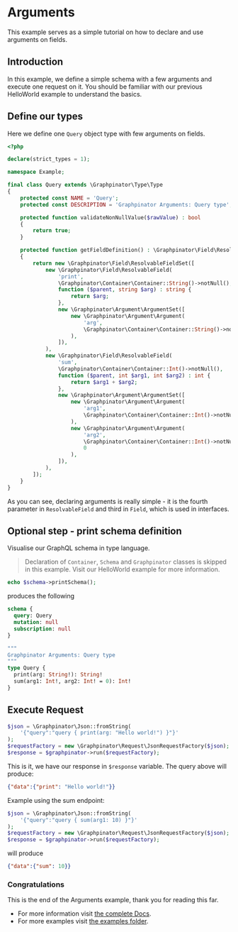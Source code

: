 # Arguments

This example serves as a simple tutorial on how to declare and use arguments on fields.

## Introduction

In this example, we define a simple schema with a few arguments and execute one request on it.
You should be familiar with our previous HelloWorld example to understand the basics.

## Define our types

Here we define one `Query` object type with few arguments on fields.

```php
<?php

declare(strict_types = 1);

namespace Example;

final class Query extends \Graphpinator\Type\Type
{
    protected const NAME = 'Query';
    protected const DESCRIPTION = 'Graphpinator Arguments: Query type';

    protected function validateNonNullValue($rawValue) : bool
    {
        return true;
    }

    protected function getFieldDefinition() : \Graphpinator\Field\ResolvableFieldSet
    {
        return new \Graphpinator\Field\ResolvableFieldSet([
            new \Graphpinator\Field\ResolvableField(
                'print',
                \Graphpinator\Container\Container::String()->notNull(),
                function ($parent, string $arg) : string {
                    return $arg;
                },
                new \Graphpinator\Argument\ArgumentSet([
                    new \Graphpinator\Argument\Argument(
                        'arg',
                        \Graphpinator\Container\Container::String()->notNull(),
                    ),            
                ]),
            ),
            new \Graphpinator\Field\ResolvableField(
                'sum',
                \Graphpinator\Container\Container::Int()->notNull(),
                function ($parent, int $arg1, int $arg2) : int {
                    return $arg1 + $arg2;
                },
                new \Graphpinator\Argument\ArgumentSet([
                    new \Graphpinator\Argument\Argument(
                        'arg1',
                        \Graphpinator\Container\Container::Int()->notNull(),
                    ),
                    new \Graphpinator\Argument\Argument(
                        'arg2',
                        \Graphpinator\Container\Container::Int()->notNull(),
                        0
                    ),              
                ]),
            ),
        ]);
    }
}
```

As you can see, declaring arguments is really simple - it is the fourth parameter in `ResolvableField` and third in `Field`, which is used in interfaces.

## Optional step - print schema definition

Visualise our GraphQL schema in type language.

> Declaration of `Container`, `Schema` and `Graphpinator` classes is skipped in this example. Visit our HelloWorld example for more information.

```php
echo $schema->printSchema();
```

produces the following

```graphql
schema {
  query: Query
  mutation: null
  subscription: null
}

"""
Graphpinator Arguments: Query type
"""
type Query {
  print(arg: String!): String!
  sum(arg1: Int!, arg2: Int! = 0): Int!
}
```

## Execute Request

```php
$json = \Graphpinator\Json::fromString(
    '{"query":"query { print(arg: "Hello world!") }"}'
);
$requestFactory = new \Graphpinator\Request\JsonRequestFactory($json);
$response = $graphpinator->run($requestFactory);
```

This is it, we have our response in `$response` variable. The query above will produce:

```json
{"data":{"print": "Hello world!"}}
```

Example using the sum endpoint:

```php
$json = \Graphpinator\Json::fromString(
    '{"query":"query { sum(arg1: 10) }"}'
);
$requestFactory = new \Graphpinator\Request\JsonRequestFactory($json);
$response = $graphpinator->run($requestFactory);
```

will produce

```json
{"data":{"sum": 10}}
```

### Congratulations

This is the end of the Arguments example, thank you for reading this far.
 
- For more information visit [the complete Docs](https://github.com/infinityloop-dev/graphpinator/blob/master/docs/README.md).
- For more examples visit [the examples folder](https://github.com/infinityloop-dev/graphpinator/blob/master/docs/examples).
